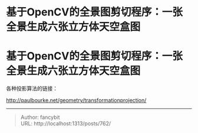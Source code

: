 # 基于OpenCV的全景图剪切程序：一张全景生成六张立方体天空盒图

<div class="header"><h1 class="single-title animate__animated animate__pulse animate__faster">基于OpenCV的全景图剪切程序：一张全景生成六张立方体天空盒图</h1></div>

<div class="content" id="content"><!-- raw HTML omitted --><!-- raw HTML omitted --><p>各种投影算法的链接：</p><p><a href="http://paulbourke.net/geometry/transformationprojection/" target="_blank" rel="external nofollow noopener noreferrer">http://paulbourke.net/geometry/transformationprojection/</a></p></div>



---

> Author: fancybit  
> URL: http://localhost:1313/posts/762/  

